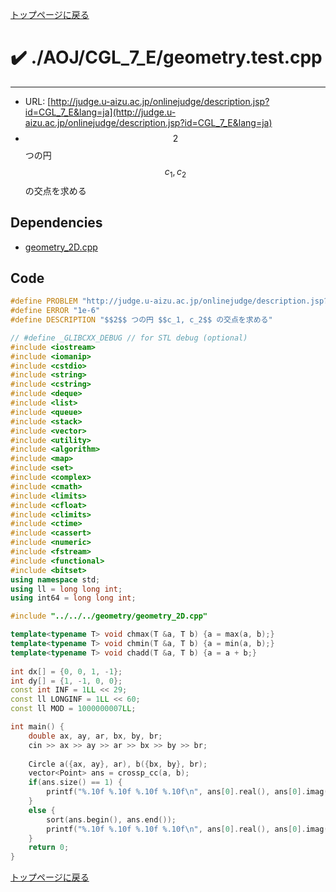 <!-- Mathjax Support -->
<script type="text/javascript" async
  src="https://cdn.mathjax.org/mathjax/latest/MathJax.js?config=TeX-MML-AM_CHTML">
</script>


[トップページに戻る](../../../index.html)

# :heavy_check_mark: ./AOJ/CGL\_7\_E/geometry.test.cpp
---

* URL: [http://judge.u-aizu.ac.jp/onlinejudge/description.jsp?id=CGL_7_E&lang=ja](http://judge.u-aizu.ac.jp/onlinejudge/description.jsp?id=CGL_7_E&lang=ja)
* $$2$$ つの円 $$c_1, c_2$$ の交点を求める

## Dependencies
* [geometry\_2D.cpp](../../../library/geometry_2D.cpp.html)

## Code

```cpp
#define PROBLEM "http://judge.u-aizu.ac.jp/onlinejudge/description.jsp?id=CGL_7_E&lang=ja"
#define ERROR "1e-6"
#define DESCRIPTION "$$2$$ つの円 $$c_1, c_2$$ の交点を求める"

// #define _GLIBCXX_DEBUG // for STL debug (optional)
#include <iostream>
#include <iomanip>
#include <cstdio>
#include <string>
#include <cstring>
#include <deque>
#include <list>
#include <queue>
#include <stack>
#include <vector>
#include <utility>
#include <algorithm>
#include <map>
#include <set>
#include <complex>
#include <cmath>
#include <limits>
#include <cfloat>
#include <climits>
#include <ctime>
#include <cassert>
#include <numeric>
#include <fstream>
#include <functional>
#include <bitset>
using namespace std;
using ll = long long int;
using int64 = long long int;

#include "../../../geometry/geometry_2D.cpp"

template<typename T> void chmax(T &a, T b) {a = max(a, b);}
template<typename T> void chmin(T &a, T b) {a = min(a, b);}
template<typename T> void chadd(T &a, T b) {a = a + b;}
 
int dx[] = {0, 0, 1, -1};
int dy[] = {1, -1, 0, 0};
const int INF = 1LL << 29;
const ll LONGINF = 1LL << 60;
const ll MOD = 1000000007LL;

int main() {
    double ax, ay, ar, bx, by, br;
    cin >> ax >> ay >> ar >> bx >> by >> br;
    
    Circle a({ax, ay}, ar), b({bx, by}, br);
    vector<Point> ans = crossp_cc(a, b);
    if(ans.size() == 1) {
        printf("%.10f %.10f %.10f %.10f\n", ans[0].real(), ans[0].imag(), ans[0].real(), ans[0].imag());
    }
    else {
        sort(ans.begin(), ans.end());
        printf("%.10f %.10f %.10f %.10f\n", ans[0].real(), ans[0].imag(), ans[1].real(), ans[1].imag());
    }
    return 0;
}

```

[トップページに戻る](../../../index.html)
